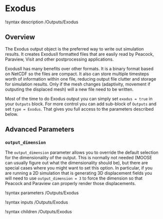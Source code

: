 # Exodus

!syntax description /Outputs/Exodus

## Overview

The Exodus output object is the preferred way to write out simulation results.  It creates ExodusII formatted files that are easily read by Peacock, Paraview, Visit and other postprocessing applications.

ExodusII has many benefits over other formats.  It is a binary format based on NetCDF so the files are compact.  It also can store multiple timesteps worth of information within one file, reducing output file clutter and storage for simulation results.  Only if the mesh changes (adaptivity, movement if outputing the displaced mesh) will a new file need to be written.

Most of the time to do Exodus output you can simply set `exodus = true` in your `Outputs` block.  For more control you can add sub-block of `Outputs` and set `type = Exodus`.  That gives you full access to the parameters described below.

## Advanced Parameters

### `output_dimension`

The `output_dimension` parameter allows you to override the default selection for the dimensionality of the output.  This is normally not needed (MOOSE can usually figure out what the dimensionality should be), but there are special cases where you might want to set this option.  In particular, if you are running a 2D simulation that is generating 3D displacement fields you will need to use `output_dimension = 3` to force the dimension so that Peacock and Paraview can properly render those displacements.

!syntax parameters /Outputs/Exodus

!syntax inputs /Outputs/Exodus

!syntax children /Outputs/Exodus
